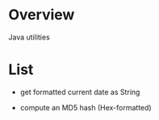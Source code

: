 # Overview
Java utilities

# List
- get formatted current date  as String

- compute an MD5 hash (Hex-formatted)


